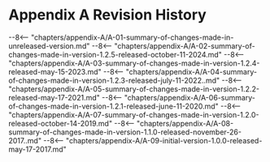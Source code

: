 # Appendix A Revision History


--8<-- "chapters/appendix-A/A-01-summary-of-changes-made-in-unreleased-version.md"
--8<-- "chapters/appendix-A/A-02-summary-of-changes-made-in-version-1.2.5-released-october-11-2024.md"
--8<-- "chapters/appendix-A/A-03-summary-of-changes-made-in-version-1.2.4-released-may-15-2023.md"
--8<-- "chapters/appendix-A/A-04-summary-of-changes-made-in-version-1.2.3-released-july-11-2022..md"
--8<-- "chapters/appendix-A/A-05-summary-of-changes-made-in-version-1.2.2-released-may-17-2021.md"
--8<-- "chapters/appendix-A/A-06-summary-of-changes-made-in-version-1.2.1-released-june-11-2020.md"
--8<-- "chapters/appendix-A/A-07-summary-of-changes-made-in-version-1.2.0-released-october-14-2019.md"
--8<-- "chapters/appendix-A/A-08-summary-of-changes-made-in-version-1.1.0-released-november-26-2017..md"
--8<-- "chapters/appendix-A/A-09-initial-version-1.0.0-released-may-17-2017.md"
